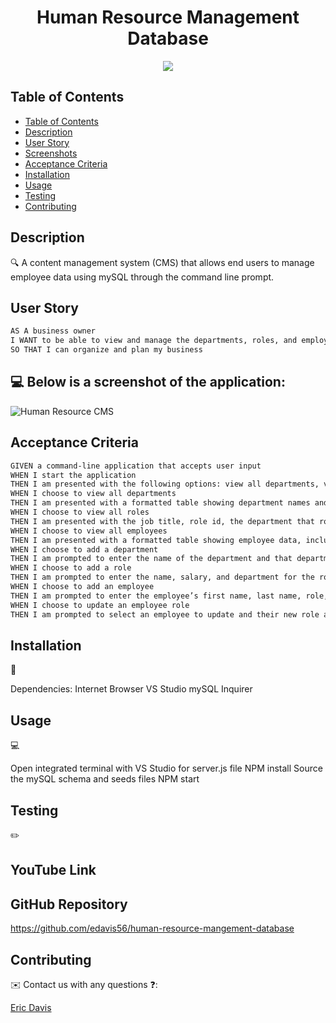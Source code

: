 <h1 align="center"> Human Resource Management Database </h1>

<p align="center">
    <img src="https://img.shields.io/badge/javascript-yellow" />
</p>

## Table of Contents

- [Table of Contents](#table-of-contents)
- [Description](#description)
- [User Story](#user-story)
- [Screenshots](#screenshots)
- [Acceptance Criteria](#acceptance-criteria)
- [Installation](#installation)
- [Usage](#usage)
- [Testing](#testing)
- [Contributing](#contributing)

## Description

🔍 A content management system (CMS) that allows end users to manage employee data using mySQL through the command line prompt.

## User Story

```md
AS A business owner
I WANT to be able to view and manage the departments, roles, and employees in my company
SO THAT I can organize and plan my business
```

## 💻 Below is a screenshot of the application:

![Human Resource CMS](/human-resource-mangement-database/images/2022-03-23_19-24-05.jpg)

## Acceptance Criteria

```md
GIVEN a command-line application that accepts user input
WHEN I start the application
THEN I am presented with the following options: view all departments, view all roles, view all employees, add a department, add a role, add an employee, and update an employee role
WHEN I choose to view all departments
THEN I am presented with a formatted table showing department names and department ids
WHEN I choose to view all roles
THEN I am presented with the job title, role id, the department that role belongs to, and the salary for that role
WHEN I choose to view all employees
THEN I am presented with a formatted table showing employee data, including employee ids, first names, last names, job titles, departments, salaries, and managers that the employees report to
WHEN I choose to add a department
THEN I am prompted to enter the name of the department and that department is added to the database
WHEN I choose to add a role
THEN I am prompted to enter the name, salary, and department for the role and that role is added to the database
WHEN I choose to add an employee
THEN I am prompted to enter the employee’s first name, last name, role, and manager, and that employee is added to the database
WHEN I choose to update an employee role
THEN I am prompted to select an employee to update and their new role and this information is updated in the database
```

## Installation

💾

Dependencies:
Internet Browser
VS Studio
mySQL
Inquirer

## Usage

💻

Open integrated terminal with VS Studio for server.js file
NPM install
Source the mySQL schema and seeds files
NPM start

## Testing

✏️

## YouTube Link

## GitHub Repository

https://github.com/edavis56/human-resource-mangement-database

## Contributing

✉️ Contact us with any questions ❓:

[Eric Davis](https://github.com/edavis56)
